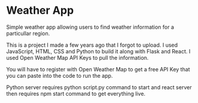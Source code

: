 # Weather App
 Simple weather app allowing users to find weather information for a particullar region.

 This is a project I made a few years ago that I forgot to upload. I used JavaScript, HTML, CSS and Python to build it along with Flask and React.
 I used Open Weather Map API Keys to pull the information.

 You will have to register with Open Weather Map to get a free API Key that you can paste into the code to run the app.

 Python server requires python script.py command to start and react server then requires npm start command to get everything live.
